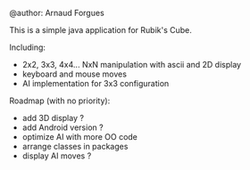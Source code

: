 @author: Arnaud Forgues

This is a simple java application for Rubik's Cube.

Including:
- 2x2, 3x3, 4x4... NxN manipulation with ascii and 2D display
- keyboard and mouse moves
- AI implementation for 3x3 configuration

Roadmap (with no priority):
- add 3D display ?
- add Android version ?
- optimize AI with more OO code
- arrange classes in packages
- display AI moves ? 
